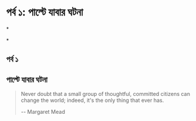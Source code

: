 # পর্ব ১: পাল্টে যাবার ঘটনা

\*

\*

## পর্ব ১

## পাল্টে যাবার ঘটনা

> Never doubt that a small group of thoughtful, committed citizens can change the world; indeed, it's the only thing that ever has.
>
> -- Margaret Mead

